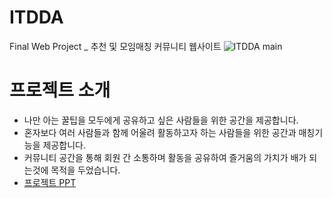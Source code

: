 # ITDDA
Final Web Project _ 추천 및 모임매칭 커뮤니티 웹사이트
![ITDDA main](https://user-images.githubusercontent.com/86604911/150346927-fc629d31-eb9e-44f8-b922-c6e6a6158aef.jpeg)

# 프로젝트 소개
- 나만 아는 꿀팁을 모두에게 공유하고 싶은 사람들을 위한 공간을 제공합니다.
- 혼자보다 여러 사람들과 함께 어울려 활동하고자 하는 사람들을 위한 공간과 매칭기능을 제공합니다.
- 커뮤니티 공간을 통해 회원 간 소통하며 활동을 공유하여 즐거움의 가치가 배가 되는것에 목적을 두었습니다. 
- [프로젝트 PPT](finalProject_ITDDA/ITDDA_ppt.pdf)
